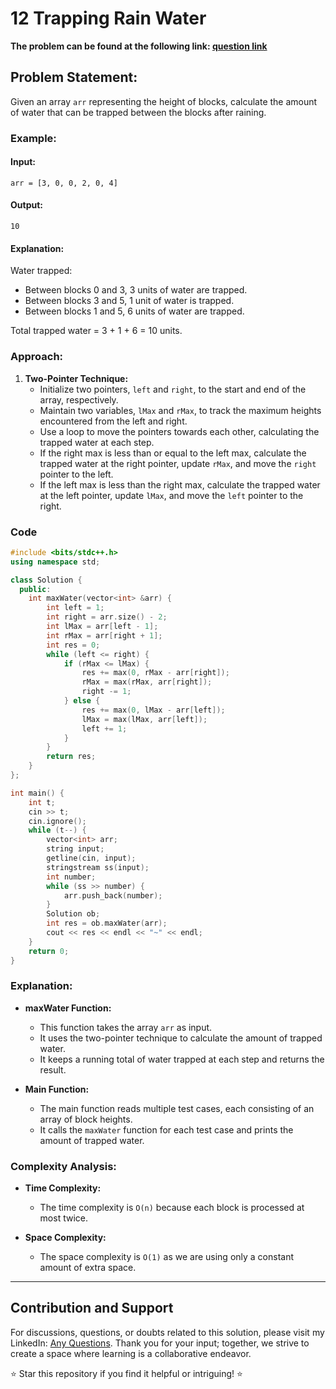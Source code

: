 # 12 Trapping Rain Water

**The problem can be found at the following link: [question link](https://www.geeksforgeeks.org/problems/trapping-rain-water-1587115621/1)**

## Problem Statement:

Given an array `arr` representing the height of blocks, calculate the amount of water that can be trapped between the blocks after raining.

### Example:

#### Input:
```
arr = [3, 0, 0, 2, 0, 4]
```

#### Output:
```
10
```

#### Explanation:
Water trapped:
- Between blocks 0 and 3, 3 units of water are trapped.
- Between blocks 3 and 5, 1 unit of water is trapped.
- Between blocks 1 and 5, 6 units of water are trapped.

Total trapped water = 3 + 1 + 6 = 10 units.

### Approach:

1. **Two-Pointer Technique:**
   - Initialize two pointers, `left` and `right`, to the start and end of the array, respectively.
   - Maintain two variables, `lMax` and `rMax`, to track the maximum heights encountered from the left and right.
   - Use a loop to move the pointers towards each other, calculating the trapped water at each step.
   - If the right max is less than or equal to the left max, calculate the trapped water at the right pointer, update `rMax`, and move the `right` pointer to the left.
   - If the left max is less than the right max, calculate the trapped water at the left pointer, update `lMax`, and move the `left` pointer to the right.

### Code

```cpp
#include <bits/stdc++.h>
using namespace std;

class Solution {
  public:
    int maxWater(vector<int> &arr) {
        int left = 1;
        int right = arr.size() - 2;
        int lMax = arr[left - 1];
        int rMax = arr[right + 1];
        int res = 0;
        while (left <= right) {
            if (rMax <= lMax) {
                res += max(0, rMax - arr[right]);
                rMax = max(rMax, arr[right]);
                right -= 1;
            } else { 
                res += max(0, lMax - arr[left]);
                lMax = max(lMax, arr[left]);
                left += 1;
            }
        }
        return res;
    }
};

int main() {
    int t;
    cin >> t;
    cin.ignore();
    while (t--) {
        vector<int> arr;
        string input;
        getline(cin, input);
        stringstream ss(input);
        int number;
        while (ss >> number) {
            arr.push_back(number);
        }
        Solution ob;
        int res = ob.maxWater(arr);
        cout << res << endl << "~" << endl;
    }
    return 0;
}
```

### Explanation:

- **maxWater Function:**
  - This function takes the array `arr` as input.
  - It uses the two-pointer technique to calculate the amount of trapped water.
  - It keeps a running total of water trapped at each step and returns the result.

- **Main Function:**
  - The main function reads multiple test cases, each consisting of an array of block heights.
  - It calls the `maxWater` function for each test case and prints the amount of trapped water.

### Complexity Analysis:

- **Time Complexity:**
  - The time complexity is `O(n)` because each block is processed at most twice.

- **Space Complexity:**
  - The space complexity is `O(1)` as we are using only a constant amount of extra space.

---

## Contribution and Support

For discussions, questions, or doubts related to this solution, please visit my LinkedIn: [Any Questions](https://www.linkedin.com/in/aniket-yadav-2162ab239/). Thank you for your input; together, we strive to create a space where learning is a collaborative endeavor.

⭐ Star this repository if you find it helpful or intriguing! ⭐
